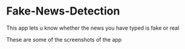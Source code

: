 # Fake-News-Detection

This app lets u know whether the news you have typed is fake or real


These are some of the screenshots of the app

